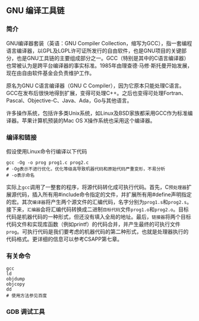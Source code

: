 ## GNU 编译工具链

### 简介

GNU编译器套装（英语：GNU Compiler Collection，缩写为GCC），指一套编程语言编译器，以GPL及LGPL许可证所发行的自由软件，也是GNU项目的关键部分，也是GNU工具链的主要组成部分之一。GCC（特别是其中的C语言编译器）也常被认为是跨平台编译器的事实标准。1985年由理查德·马修·斯托曼开始发展，现在由自由软件基金会负责维护工作。

原名为GNU C语言编译器（GNU C Compiler），因为它原本只能处理C语言。GCC在发布后很快地得到扩展，变得可处理C++。之后也变得可处理Fortran、Pascal、Objective-C、Java、Ada，Go与其他语言。

许多操作系统，包括许多类Unix系统，如Linux及BSD家族都采用GCC作为标准编译器。苹果计算机预装的Mac OS X操作系统也采用这个编译器。

### 编译和链接

假设使用Linux命令行编译以下代码

```shell
gcc -Og -o prog prog1.c prog2.c
# -Og表示不进行优化，优化等级高导致机器代码和原始代码严重变形，不易分析
# -o表示命名
```

实际上`gcc`调用了一整套的程序，将源代码转化成可执行代码。首先，C`预处理器`扩展源代码，插入所有用#include命令指定的文件，并扩展所有用#define声明指定的宏。其次`编译器`将产生两个源文件的汇编代码，名字分别为`prog1.s`和`prog2.s`。接下来，`汇编器`会将汇编代码转换成二进制`目标代码`文件`prog1.o`和`prog2.o`。目标代码是机器代码的一种形式，但还没有填入全局的地址。最后，`链接器`将两个目标代码文件和实现库函数（例如printf）的代码合并，并产生最终的可执行文件`prog`。可执行代码是我们要考虑的机器代码的第二种形式，也就是处理器执行的代码格式。更详细的信息可以参考CSAPP第七章。

### 有关命令

```shell
gcc
ld
objdump
objcopy
dd
# 使用方法参见百度
```

### GDB 调试工具

